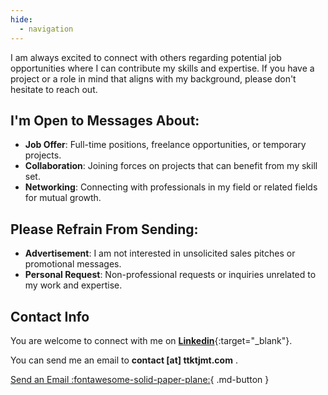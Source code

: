 ```yaml
---
hide:
  - navigation
---
```


I am always excited to connect with others regarding potential job opportunities where I can contribute my skills and expertise. If you have a project or a role in mind that aligns with my background, please don't hesitate to reach out.

## I'm Open to Messages About:
* **Job Offer**: Full-time positions, freelance opportunities, or temporary projects.
* **Collaboration**: Joining forces on projects that can benefit from my skill set.
* **Networking**: Connecting with professionals in my field or related fields for mutual growth.

## Please Refrain From Sending:
* **Advertisement**: I am not interested in unsolicited sales pitches or promotional messages.
* **Personal Request**: Non-professional requests or inquiries unrelated to my work and expertise.


## Contact Info
You are welcome to connect with me on [**Linkedin**](https://www.linkedin.com/in/tatsukitsujimoto){:target="_blank"}.

You can send me an email to 
<span style="color: var(--md-accent-fg-color);">
  **contact [at] ttktjmt.com**
</span>
.

[Send an Email :fontawesome-solid-paper-plane:](mailto:contact@ttktjmt.com){ .md-button }
